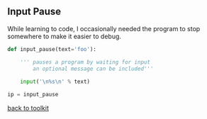 ## Input Pause

While learning to code, I occasionally needed the program
to stop somewhere to make it easier to debug.

```python
def input_pause(text='foo'):

    ''' pauses a program by waiting for input
        an optional message can be included'''
        
    input('\n%s\n' % text)

ip = input_pause
```

[back to toolkit](/toolkit_page)
